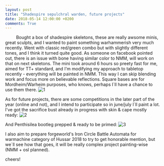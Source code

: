 ```yaml
---
layout: post
title: "Shadespire sepulchral warden, future projects"
date: 2018-05-14 12:00:00 +0200
comments: True
---
```


&nbsp;&nbsp;&nbsp;&nbsp;&nbsp;&nbsp;&nbsp;&nbsp;
Bought a box of shadespire skeletons, these are really awsome minis, great sculpts, and I wanted to paint something warhammerish very much recently. Went with classic red/green combo but with slightly different tones, and I think it turned quite good. As someone on facebook pointed out, there is an issue with bone having similar color to NMM, will work on that on next skeletons. The mini took around 6 hours so preety fast for me, aimed for TT+ standard, and I'm modifying my approach to tabletop recently - everything will be painted in NMM. This way I can skip blending work and focus more on believable reflections. Square bases are for Mordheim/Warheim purposes, who knows, perhaps I`ll have a chance to use them there. 
![1](https://scontent-frx5-1.cdninstagram.com/vp/7c6bb044459ba8d72f5836e840363d9b/5B7717FF/t51.2885-15/e35/31725153_971066749734440_6963667168357515264_n.jpg)

As for future projects, there are some competitions in the later part of the year (online and not), and I intend to participate so in june/july I`ll paint a lot. I've got the sacrifice bust already in progress with skin & cape mostly ready:
![2](https://scontent-frx5-1.cdninstagram.com/vp/4940cf938631b9e191cd325fd43d48b4/5B99FC9B/t51.2885-15/e35/30593322_174229940071021_2656405889249968128_n.jpg)

And Penthisilea bootleg prepped & ready to be primed:
![3](https://scontent-frx5-1.cdninstagram.com/vp/3ddbd5ceef1f347be5f1c2980b11dec0/5B9C3DA5/t51.2885-15/e35/30830821_523849421345620_8591020273833082880_n.jpg)

I also aim to prepare forgeworld's Iron Circle Battle Automata for warmachine category of Hussar 2018 to try to get honorable mention, but we`ll see how that goes, it will be really complex project painting-wise (NMM + osl planned).

cheers!
